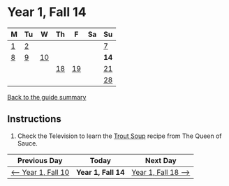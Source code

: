 # Year 1, Fall 14

| M                          | Tu                        | W                         | Th                        | F                         | Sa                        | Su                        |
| -------------------------- | ------------------------- | ------------------------- | ------------------------- |-------------------------- | ------------------------- | ------------------------- |
| [1](year-1-fall-1.md)      | [2](year-1-fall-2.md)     |                           |                           |                           |                           | [7](year-1-fall-7.md)     |
| [8](year-1-fall-8.md)      | [9](year-1-fall-9.md)     | [10](year-1-fall-10.md)   |                           |                           |                           | **14**                    |
|                            |                           |                           | [18](year-1-fall-18.md)   | [19](year-1-fall-19.md)   |                           | [21](year-1-fall-14.md)   |
|                            |                           |                           |                           |                           |                           | [28](year-1-fall-28.md)   |

[Back to the guide summary](readme.md)

## Instructions

1. Check the Television to learn the [Trout Soup](https://stardewvalleywiki.com/Trout_Soup) recipe from The Queen of Sauce.

| Previous Day                                | Today                 | Next Day                                    |
| ------------------------------------------- | --------------------- | ------------------------------------------- |
| [⟵ Year 1, Fall 10](year-1-fall-10.md)     | **Year 1, Fall 14**   | [Year 1, Fall 18 ⟶](year-1-fall-18.md)     |
